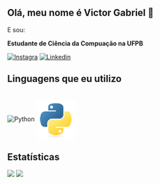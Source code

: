 ## Olá, meu nome é Victor Gabriel 👋
E sou:

**Estudante de Ciência da Compuação na UFPB**

[![Instagra](https://img.shields.io/badge/Instagram-E4405F?style=for-the-badge&logo=instagram&logoColor=white)](https://www.instagram.com/vitu_biell/)
[![Linkedin](https://img.shields.io/badge/LinkedIn-0077B5?style=for-the-badge&logo=linkedin&logoColor=white)](https://www.linkedin.com/in/victor-g-menezes-55960a34a/)

## Linguagens que eu utilizo

<div style="display: inline_block"><br/>
    <img align="center" alt="Python" height="80" width="100" src="https://cdn.jsdelivr.net/gh/devicons/devicon@latest/icons/c/c-original.svg" />
    <img align="center" alt="Python" height="90" width="" src="https://raw.githubusercontent.com/devicons/devicon/master/icons/python/python-original.svg" />
<div>

## Estatísticas

<p float="left" align="justify">
  <img src="https://github-readme-stats.vercel.app/api?username=Vitin0N&show_icons=true&theme=dracula" style="height: 100px; width: auto;"/>
    
  <img src="https://github-readme-stats.vercel.app/api/top-langs/?username=Vitin0N&theme=dracula&layout=compact" style="height: 100px; width: auto;"/>
</p>
